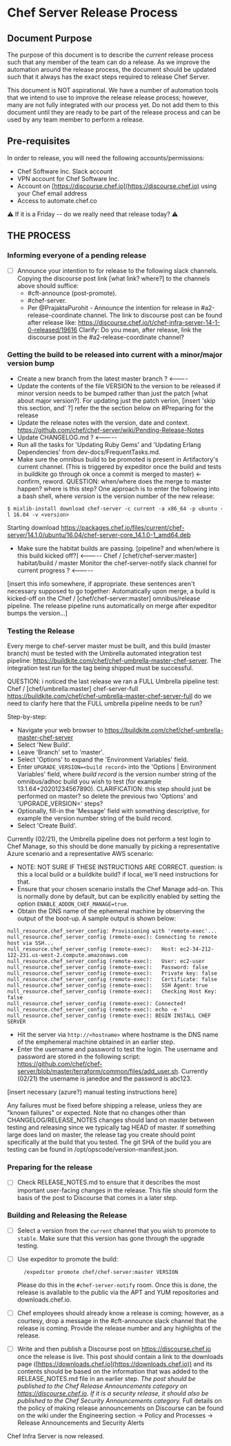 # Chef Server Release Process

## Document Purpose

The purpose of this document is to describe the *current* release
process such that any member of the team can do a release. As we
improve the automation around the release process, the document should be updated such that it always has the exact steps required to release
Chef Server.

This document is NOT aspirational. We have a number of automation
tools that we intend to use to improve the release release process;
however, many are not fully integrated with our process yet. Do not
add them to this document until they are ready to be part of the
release process and can be used by any team member to perform a
release.

## Pre-requisites

In order to release, you will need the following accounts/permissions:

- Chef Software Inc. Slack account
- VPN account for Chef Software Inc.
- Account on [https://discourse.chef.io](https://discourse.chef.io) using your Chef email address
- Access to automate.chef.co

:warning: If it is a Friday -- do we really need that release today? :warning:

## THE PROCESS

### Informing everyone of a pending release

- [ ] Announce your intention to for release to the following slack channels.  Copying the discourse post link [what link? where?] to the channels above should suffice:
    - #cft-announce (post-promote).
    - #chef-server.
    - Per @PrajaktaPurohit - Announce the intention for release in #a2-release-coordinate channel. The link to discourse post can be found after release like: https://discourse.chef.io/t/chef-infra-server-14-1-0-released/19616
    Clarify: Do you mean, after release, link the discourse post in the #a2-release-coordinate channel?

### Getting the build to be released into current with a minor/major version bump

- Create a new branch from the latest master branch ? <----
- Update the contents of the file VERSION to the version to be released if minor version needs to be bumped rather than just the patch [what about major version?].
For updating just the patch verion, [insert 'skip this section, and' ?] refer the the section below on #Preparing for the release
- Update the release notes with the version, date and context.
  https://github.com/chef/chef-server/wiki/Pending-Release-Notes
- Update CHANGELOG.md ? <-----
- Run all the tasks for 'Updating Ruby Gems' and 'Updating Erlang Dependencies' from dev-docs/FrequentTasks.md.
- Make sure the omnibus build to be promoted is present in Artifactory's current channel.
  (This is triggered by expeditor once the build and tests in buildkite go through ok once a commit is merged to master) <- confirm, reword.
QUESTION: when/where does the merge to master happen? where is this step?
One approach is to enter the following into a bash shell, where _version_ is the version number of the new release:
```
$ mixlib-install download chef-server -c current -a x86_64 -p ubuntu -l 16.04 -v <version>
```
Starting download https://packages.chef.io/files/current/chef-server/14.1.0/ubuntu/16.04/chef-server-core_14.1.0-1_amd64.deb
- Make sure the habitat builds are passing. [pipeline? and when/where is this build kicked off?] <-----
Chef / [chef/chef-server:master] habitat/build / master 
Monitor the chef-server-notify slack channel for current progress ? <-----

[insert this info somewhere, if appropriate. these sentences aren't necessary supposed to go together:
Automatically upon merge, a build is kicked-off on the Chef / [chef/chef-server:master] omnibus/release pipeline.
The release pipeline runs automatically on merge after expeditor bumps the version...]

### Testing the Release

Every merge to chef-server master must be built, and this build (master branch) must be tested with the Umbrella automated integration test pipeline: https://buildkite.com/chef/chef-umbrella-master-chef-server.
The integration test run for the tag being shipped must be successful.

QUESTION: i noticed the last release we ran a FULL Umbrella pipeline test:
Chef / [chef/umbrella:master] chef-server-full
https://buildkite.com/chef/chef-umbrella-master-chef-server-full
do we need to clarify here that the FULL umbrella pipeline needs to be run?

Step-by-step:

- Navigate your web browser to https://buildkite.com/chef/chef-umbrella-master-chef-server
- Select 'New Build'.
- Leave 'Branch' set to 'master'.
- Select 'Options' to expand the 'Environment Variables' field.
- Enter `UPGRADE_VERSION=<build record>` into the 'Options | Environment Variables' field, where _build record_ is the version number string of the omnibus/adhoc build you wish to test (for example 13.1.64+20201234567890).
CLARIFICATION: this step should just be performed on master? so delete the previous two 'Options' and 'UPGRADE_VERSION=' steps?
- Optionally, fill-in the 'Message' field with something descriptive, for example the version number string of the build record.
- Select 'Create Build'.

Currently (02/21), the Umbrella pipeline does not perform a test login to Chef Manage, so this should be done manually by picking a representative Azure scenario and a representative AWS scenario:

- NOTE: NOT SURE IF THESE INSTRUCTIONS ARE CORRECT.
question: is this a local build or a buildkite build?
if local, we'll need instructions for that.
- Ensure that your chosen scenario installs the Chef Manage add-on.  This is normally done by default, but can be explicitly enabled by setting the option `ENABLE_ADDON_CHEF_MANAGE=true`.
- Obtain the DNS name of the ephemeral machine by observing the output of the boot-up.  A sample output is shown below:
```
null_resource.chef_server_config: Provisioning with 'remote-exec'...
null_resource.chef_server_config (remote-exec): Connecting to remote host via SSH...
null_resource.chef_server_config (remote-exec):   Host: ec2-34-212-122-231.us-west-2.compute.amazonaws.com
null_resource.chef_server_config (remote-exec):   User: ec2-user
null_resource.chef_server_config (remote-exec):   Password: false
null_resource.chef_server_config (remote-exec):   Private key: false
null_resource.chef_server_config (remote-exec):   Certificate: false
null_resource.chef_server_config (remote-exec):   SSH Agent: true
null_resource.chef_server_config (remote-exec):   Checking Host Key: false
null_resource.chef_server_config (remote-exec): Connected!
null_resource.chef_server_config (remote-exec): echo -e '
null_resource.chef_server_config (remote-exec): BEGIN INSTALL CHEF SERVER
```
- Hit the server via `http://<hostname>` where hostname is the DNS name of the emphemeral machine obtained in an earlier step.
- Enter the username and password to test the login.  The username and password are stored in the following script: https://github.com/chef/chef-server/blob/master/terraform/common/files/add_user.sh.
Currently (02/21) the username is janedoe and the password is abc123.

[insert necessary (azure?) manual testing instructions here]

Any failures must be fixed before shipping a release, unless they are "known failures" or expected. Note that no changes other than CHANGELOG/RELEASE_NOTES changes should land on master between testing and releasing since we typically tag HEAD of master. If something large does land on master, the release tag you create should point specifically at the build that you tested. The git SHA of the build you are testing can be found in /opt/opscode/version-manifest.json.

### Preparing for the release

- [ ] Check RELEASE_NOTES.md to ensure that it describes the
  most important user-facing changes in the release. This file should
  form the basis of the post to Discourse that comes in a later step.

### Building and Releasing the Release

- [ ] Select a version from the `current` channel that you wish to promote to `stable`. Make sure that this version has gone through the upgrade testing.
- [ ] Use expeditor to promote the build:

        /expeditor promote chef/chef-server:master VERSION

  Please do this in the `#chef-server-notify` room.  Once this is
  done, the release is available to the public via the APT and YUM
  repositories and downloads.chef.io.

- [ ] Chef employees should already know a release is coming; however, as a
  courtesy, drop a message in the #cft-announce slack channel that the release
  is coming. Provide the release number and any highlights of the release.

- [ ] Write and then publish a Discourse post on https://discourse.chef.io
  once the release is live. This post should contain a link to the downloads
  page ([https://downloads.chef.io](https://downloads.chef.io)) and its contents
  should be based on the information that was added to the RELEASE_NOTES.md file
  in an earlier step. *The post should  be published to the Chef Release
  Announcements category on https://discourse.chef.io. If it is a security
  release, it should also be published to the Chef Security Announcements
  category.* Full details on the policy of making release announcements on
  Discourse can be found on the wiki under the Engineering section ->
  Policy and Processes -> Release Announcements and Security Alerts

Chef Infra Server is now released.
